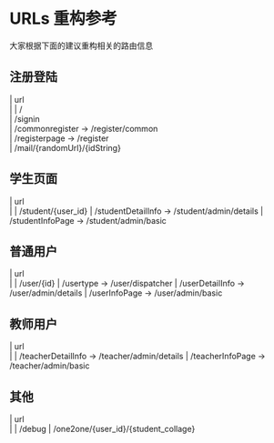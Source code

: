 # URLs 重构参考
大家根据下面的建议重构相关的路由信息

## 注册登陆

| url         
|
| /            
| /signin      
| /commonregister  -> /register/common   
| /registerpage    -> /register  
| /mail/{randomUrl}/{idString}  


## 学生页面
| url         
|
| /student/{user_id}
| /studentDetailInfo -> /student/admin/details
| /studentInfoPage   -> /student/admin/basic

## 普通用户
| url         
|
| /user/{id}
| /usertype       -> /user/dispatcher
| /userDetailInfo -> /user/admin/details
| /userInfoPage   -> /user/admin/basic

## 教师用户
| url         
|
| /teacherDetailInfo -> /teacher/admin/details
| /teacherInfoPage   -> /teacher/admin/basic

## 其他
| url         
|
| /debug
| /one2one/{user_id}/{student_collage}